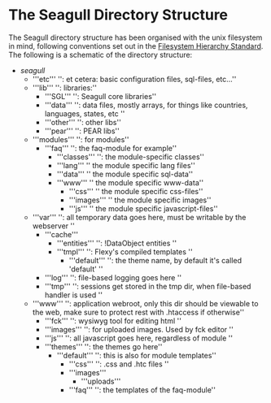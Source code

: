 <!-- Name: Code/DirectoryStructure -->
<!-- Version: 8 -->
<!-- Last-Modified: 2007/10/27 12:47:42 -->
<!-- Author: lyric -->
<!-- Status: Original -->

# The Seagull Directory Structure

The Seagull directory structure has been organised with the unix filesystem in mind, following conventions set out in the [Filesystem Hierarchy Standard][1].
The following is a schematic of the directory structure:

  * *seagull*
	* \'''etc''' '': et cetera: basic configuration files, sql-files, etc...''
	* \'''lib''' '': libraries:''
	  * \'''SGL''' '': Seagull core libraries''
	  * \'''data''' '': data files, mostly arrays, for things like countries, languages, states, etc ''
	  * \'''other''' '': other libs''
	  * \'''pear''' '': PEAR libs''
	* \'''modules''' '': for modules'' 
	  * \'''faq''' '': the faq-module for example''
		* \'''classes''' '': the module-specific classes''
		* \'''lang''' '' the module specific lang files''
		* \'''data''' '' the module specific sql-data''
		* \'''www''' '' the module specific www-data''
		  * \'''css''' '' the module specific css-files''
		  * \'''images''' '' the module specific images''
		  * \'''js''' '' the module specific javascript-files''
	* \'''var''' '': all temporary data goes here, must be writable by the webserver ''
	  * \'''cache'''
		* \'''entities''' '': !DataObject entities ''
		* \'''tmpl''' '': Flexy's compiled templates ''
		  * \'''default''' '': the theme name, by default it's called 'default' ''
	  * \'''log''' '': file-based logging goes here ''
	  * \'''tmp''' '': sessions get stored in the tmp dir, when file-based handler is used ''
	* \'''www''' '': application webroot, only this dir should be viewable to the web, make sure to protect rest with .htaccess if otherwise''
	  * \'''fck''' '': wysiwyg tool for editing html ''
	  * \'''images''' '': for uploaded images. Used by fck editor ''
	  * \'''js''' '': all javascript goes here, regardless of module ''
	  * \'''themes''' '': the themes go here''
		* \'''default''' '': this is also for module templates''
		  * \'''css''' '': .css and .htc files ''
		  * \'''images'''
			* \'''uploads'''
		  * \'''faq''' '': the templates of the faq-module''

[1]:	http://www.pathname.com/fhs/